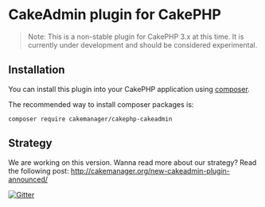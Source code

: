 # CakeAdmin plugin for CakePHP

> Note: This is a non-stable plugin for CakePHP 3.x at this time. It is currently under development and should be considered experimental.

## Installation

You can install this plugin into your CakePHP application using [composer](http://getcomposer.org).

The recommended way to install composer packages is:

```
composer require cakemanager/cakephp-cakeadmin
```

## Strategy

We are working on this version. Wanna read more about our strategy? Read the following post: http://cakemanager.org/new-cakeadmin-plugin-announced/


[![Gitter](https://badges.gitter.im/Join%20Chat.svg)](https://gitter.im/cakemanager/cakephp-cakeadmin?utm_source=badge&utm_medium=badge&utm_campaign=pr-badge&utm_content=badge)